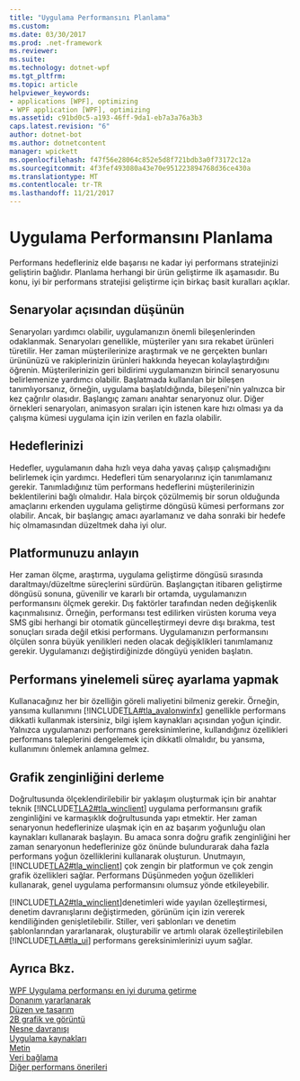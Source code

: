 ```yaml
---
title: "Uygulama Performansını Planlama"
ms.custom: 
ms.date: 03/30/2017
ms.prod: .net-framework
ms.reviewer: 
ms.suite: 
ms.technology: dotnet-wpf
ms.tgt_pltfrm: 
ms.topic: article
helpviewer_keywords:
- applications [WPF], optimizing
- WPF application [WPF], optimizing
ms.assetid: c91bd0c5-a193-46ff-9da1-eb7a3a76a3b3
caps.latest.revision: "6"
author: dotnet-bot
ms.author: dotnetcontent
manager: wpickett
ms.openlocfilehash: f47f56e28064c852e5d8f721bdb3a0f73172c12a
ms.sourcegitcommit: 4f3fef493080a43e70e951223894768d36ce430a
ms.translationtype: MT
ms.contentlocale: tr-TR
ms.lasthandoff: 11/21/2017
---
```

# <a name="planning-for-application-performance"></a>Uygulama Performansını Planlama
Performans hedefleriniz elde başarısı ne kadar iyi performans stratejinizi geliştirin bağlıdır. Planlama herhangi bir ürün geliştirme ilk aşamasıdır. Bu konu, iyi bir performans stratejisi geliştirme için birkaç basit kuralları açıklar.  
  
## <a name="think-in-terms-of-scenarios"></a>Senaryolar açısından düşünün  
 Senaryoları yardımcı olabilir, uygulamanızın önemli bileşenlerinden odaklanmak. Senaryoları genellikle, müşteriler yanı sıra rekabet ürünleri türetilir. Her zaman müşterilerinize araştırmak ve ne gerçekten bunları ürününüzü ve rakiplerinizin ürünleri hakkında heyecan kolaylaştırdığını öğrenin. Müşterilerinizin geri bildirimi uygulamanızın birincil senaryosunu belirlemenize yardımcı olabilir. Başlatmada kullanılan bir bileşen tanımlıyorsanız, örneğin, uygulama başlatıldığında, bileşeni'nin yalnızca bir kez çağrılır olasıdır. Başlangıç zamanı anahtar senaryonuz olur. Diğer örnekleri senaryoları, animasyon sıraları için istenen kare hızı olması ya da çalışma kümesi uygulama için izin verilen en fazla olabilir.  
  
## <a name="define-goals"></a>Hedeflerinizi  
 Hedefler, uygulamanın daha hızlı veya daha yavaş çalışıp çalışmadığını belirlemek için yardımcı. Hedefleri tüm senaryolarınız için tanımlamanız gerekir. Tanımladığınız tüm performans hedeflerini müşterilerinizin beklentilerini bağlı olmalıdır. Hala birçok çözülmemiş bir sorun olduğunda amaçlarını erkenden uygulama geliştirme döngüsü kümesi performans zor olabilir. Ancak, bir başlangıç amacı ayarlamanız ve daha sonraki bir hedefe hiç olmamasından düzeltmek daha iyi olur.  
  
## <a name="understand-your-platform"></a>Platformunuzu anlayın  
 Her zaman ölçme, araştırma, uygulama geliştirme döngüsü sırasında daraltmayı/düzeltme süreçlerini sürdürün. Başlangıçtan itibaren geliştirme döngüsü sonuna, güvenilir ve kararlı bir ortamda, uygulamanızın performansını ölçmek gerekir. Dış faktörler tarafından neden değişkenlik kaçınmalısınız. Örneğin, performansı test edilirken virüsten koruma veya SMS gibi herhangi bir otomatik güncelleştirmeyi devre dışı bırakma, test sonuçları sırada değil etkisi performans. Uygulamanızın performansını ölçülen sonra büyük yenilikleri neden olacak değişiklikleri tanımlamanız gerekir. Uygulamanızı değiştirdiğinizde döngüyü yeniden başlatın.  
  
## <a name="make-performance-tuning-an-iterative-process"></a>Performans yinelemeli süreç ayarlama yapmak  
 Kullanacağınız her bir özelliğin göreli maliyetini bilmeniz gerekir. Örneğin, yansıma kullanımını [!INCLUDE[TLA#tla_avalonwinfx](../../../../includes/tlasharptla-avalonwinfx-md.md)] genellikle performans dikkatli kullanmak istersiniz, bilgi işlem kaynakları açısından yoğun içindir. Yalnızca uygulamanızı performans gereksinimlerine, kullandığınız özellikleri performans taleplerini dengelemek için dikkatli olmalıdır, bu yansıma, kullanımını önlemek anlamına gelmez.  
  
## <a name="build-towards-graphical-richness"></a>Grafik zenginliğini derleme  
 Doğrultusunda ölçeklendirilebilir bir yaklaşım oluşturmak için bir anahtar teknik [!INCLUDE[TLA2#tla_winclient](../../../../includes/tla2sharptla-winclient-md.md)] uygulama performansını grafik zenginliğini ve karmaşıklık doğrultusunda yapı etmektir. Her zaman senaryonun hedeflerinize ulaşmak için en az başarım yoğunluğu olan kaynakları kullanarak başlayın. Bu amaca sonra doğru grafik zenginliğini her zaman senaryonun hedeflerinize göz önünde bulundurarak daha fazla performans yoğun özelliklerini kullanarak oluşturun. Unutmayın, [!INCLUDE[TLA2#tla_winclient](../../../../includes/tla2sharptla-winclient-md.md)] çok zengin bir platformun ve çok zengin grafik özellikleri sağlar. Performans Düşünmeden yoğun özellikleri kullanarak, genel uygulama performansını olumsuz yönde etkileyebilir.  
  
 [!INCLUDE[TLA2#tla_winclient](../../../../includes/tla2sharptla-winclient-md.md)]denetimleri wide yayılan özelleştirmesi, denetim davranışlarını değiştirmeden, görünüm için izin vererek kendiliğinden genişletilebilir. Stiller, veri şablonları ve denetim şablonlarından yararlanarak, oluşturabilir ve artımlı olarak özelleştirilebilen [!INCLUDE[TLA#tla_ui](../../../../includes/tlasharptla-ui-md.md)] performans gereksinimlerinizi uyum sağlar.  
  
## <a name="see-also"></a>Ayrıca Bkz.  
 [WPF Uygulama performansı en iyi duruma getirme](../../../../docs/framework/wpf/advanced/optimizing-wpf-application-performance.md)  
 [Donanım yararlanarak](../../../../docs/framework/wpf/advanced/optimizing-performance-taking-advantage-of-hardware.md)  
 [Düzen ve tasarım](../../../../docs/framework/wpf/advanced/optimizing-performance-layout-and-design.md)  
 [2B grafik ve görüntü](../../../../docs/framework/wpf/advanced/optimizing-performance-2d-graphics-and-imaging.md)  
 [Nesne davranışı](../../../../docs/framework/wpf/advanced/optimizing-performance-object-behavior.md)  
 [Uygulama kaynakları](../../../../docs/framework/wpf/advanced/optimizing-performance-application-resources.md)  
 [Metin](../../../../docs/framework/wpf/advanced/optimizing-performance-text.md)  
 [Veri bağlama](../../../../docs/framework/wpf/advanced/optimizing-performance-data-binding.md)  
 [Diğer performans önerileri](../../../../docs/framework/wpf/advanced/optimizing-performance-other-recommendations.md)
